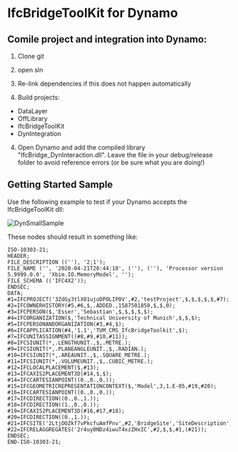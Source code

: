 # IfcBridgeToolKit for Dynamo

## Comile project and integration into Dynamo: 

1. Clone git
2. open sln 
3. Re-link dependencies if this does not happen automatically

3. Build projects:
* DataLayer
* OffLibrary
* IfcBridgeToolKit
* DynIntegration

4. Open Dynamo and add the compiled library "IfcBridge_DynInteraction.dll". Leave the file in your debug/release folder to avoid reference errors (or be sure what you are doing!)

## Getting Started Sample

Use the following example to test if your Dynamo accepts the IfcBridgeToolKit dll: 

![DynSmallSample](https://gitlab.lrz.de/sebastian.esser/tumcms_ifcbridgetoolkit/-/blob/7fe40df296320d99235f2e087b40de36eb6a63be/GitFigures/SmallSample.png)

These nodes should result in something like: 

```
ISO-10303-21;
HEADER;
FILE_DESCRIPTION ((''), '2;1');
FILE_NAME ('', '2020-04-21T20:44:10', (''), (''), 'Processor version 5.9999.0.0', 'Xbim.IO.MemoryModel', '');
FILE_SCHEMA (('IFC4X2'));
ENDSEC;
DATA;
#1=IFCPROJECT('3ZdGy3tlX01ujoDPOLIP0V',#2,'testProject',$,$,$,$,$,#7);
#2=IFCOWNERHISTORY(#5,#6,$,.ADDED.,1587501850,$,$,0);
#3=IFCPERSON($,'Esser','Sebastian',$,$,$,$,$);
#4=IFCORGANIZATION($,'Technical University of Munich',$,$,$);
#5=IFCPERSONANDORGANIZATION(#3,#4,$);
#6=IFCAPPLICATION(#4,'1.1','TUM_CMS_IfcBridgeToolkit',$);
#7=IFCUNITASSIGNMENT((#8,#9,#10,#11));
#8=IFCSIUNIT(*,.LENGTHUNIT.,$,.METRE.);
#9=IFCSIUNIT(*,.PLANEANGLEUNIT.,$,.RADIAN.);
#10=IFCSIUNIT(*,.AREAUNIT.,$,.SQUARE_METRE.);
#11=IFCSIUNIT(*,.VOLUMEUNIT.,$,.CUBIC_METRE.);
#12=IFCLOCALPLACEMENT($,#13);
#13=IFCAXIS2PLACEMENT3D(#14,$,$);
#14=IFCCARTESIANPOINT((0.,0.,0.));
#15=IFCGEOMETRICREPRESENTATIONCONTEXT($,'Model',3,1.E-05,#19,#20);
#16=IFCCARTESIANPOINT((0.,0.,0.));
#17=IFCDIRECTION((0.,0.,1.));
#18=IFCDIRECTION((1.,0.,0.));
#19=IFCAXIS2PLACEMENT3D(#16,#17,#18);
#20=IFCDIRECTION((0.,1.));
#21=IFCSITE('2LtjOOZkf7vPkcfuAmfPnv',#2,'BridgeSite','SiteDescription',$,#12,$,$,$,$,$,0.,$,$);
#22=IFCRELAGGREGATES('2r4uy0NDz4iwuT4xzZHxIC',#2,$,$,#1,(#21));
ENDSEC;
END-ISO-10303-21;
```
